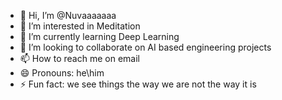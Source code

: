 - 👋 Hi, I’m @Nuvaaaaaaa
- 👀 I’m interested in Meditation
- 🌱 I’m currently learning Deep Learning 
- 💞️ I’m looking to collaborate on AI based engineering projects 
- 📫 How to reach me on email
- 😄 Pronouns: he\him
- ⚡ Fun fact: we see things the way we are not the way it is

<!---
Nuvaaaaaaa/Nuvaaaaaaa is a ✨ special ✨ repository because its `README.md` (this file) appears on your GitHub profile.
You can click the Preview link to take a look at your changes.
--->
